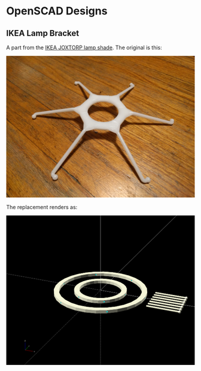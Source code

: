 # OpenSCAD Designs

## IKEA Lamp Bracket

A part from the [IKEA JOXTORP lamp shade](http://www.ikea.com/us/en/catalog/products/80279263/). The original is this:

![original](images/IKEA-lamp-bracket-original.jpg)

The replacement renders as:

![new](images/IKEA-lamp-bracket.png)

